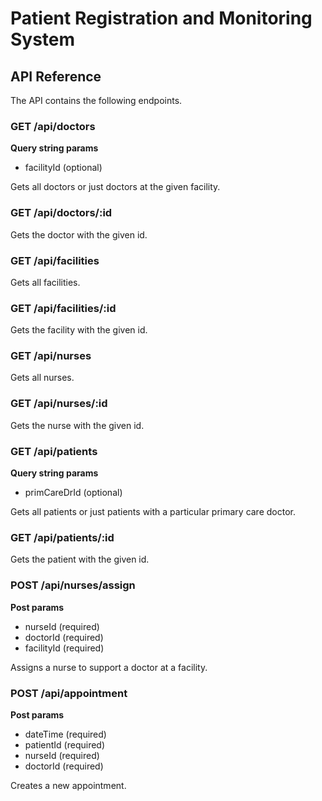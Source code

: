 # Patient Registration and Monitoring System

## API Reference

The API contains the following endpoints.

### GET /api/doctors

**Query string params**

* facilityId (optional)

Gets all doctors or just doctors at the given facility.

### GET /api/doctors/:id

Gets the doctor with the given id.

### GET /api/facilities

Gets all facilities.

### GET /api/facilities/:id

Gets the facility with the given id.

### GET /api/nurses

Gets all nurses.

### GET /api/nurses/:id

Gets the nurse with the given id.

### GET /api/patients

**Query string params**

* primCareDrId (optional)

Gets all patients or just patients with a particular primary care doctor.

### GET /api/patients/:id

Gets the patient with the given id.

### POST /api/nurses/assign

**Post params**

* nurseId (required)
* doctorId (required)
* facilityId (required)

Assigns a nurse to support a doctor at a facility.

### POST /api/appointment

**Post params**

* dateTime (required)
* patientId (required)
* nurseId (required)
* doctorId (required)

Creates a new appointment.